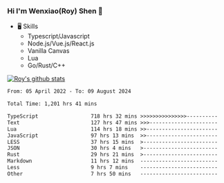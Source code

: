 ### Hi I'm Wenxiao(Roy) Shen 👋
- 🖥 Skills
  - Typescript/Javascript
  - Node.js/Vue.js/React.js
  - Vanilla Canvas
  - Lua
  - Go/Rust/C++

[![Roy's github stats](https://github-readme-stats.vercel.app/api?username=RoyShen12&show_icons=true&theme=radical&hide=prs,contribs)](https://github.com/anuraghazra/github-readme-stats)
<!--START_SECTION:waka-->

```txt
From: 05 April 2022 - To: 09 August 2024

Total Time: 1,201 hrs 41 mins

TypeScript                 718 hrs 32 mins >>>>>>>>>>>>>>>----------   59.41 %
Text                       127 hrs 47 mins >>>----------------------   10.57 %
Lua                        114 hrs 18 mins >>-----------------------   09.45 %
JavaScript                 97 hrs 13 mins  >>-----------------------   08.04 %
LESS                       37 hrs 15 mins  >------------------------   03.08 %
JSON                       30 hrs 4 mins   >------------------------   02.49 %
Rust                       29 hrs 21 mins  >------------------------   02.43 %
Markdown                   11 hrs 12 mins  -------------------------   00.93 %
Less                       9 hrs 7 mins    -------------------------   00.75 %
Other                      7 hrs 50 mins   -------------------------   00.65 %
```

<!--END_SECTION:waka-->
